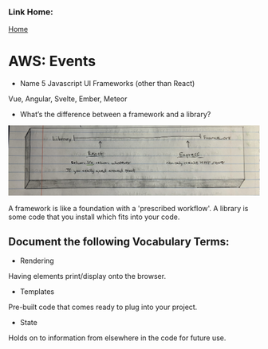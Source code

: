 ### Link Home:
[Home](README.md)

# AWS: Events
    
    
- Name 5 Javascript UI Frameworks (other than React)

Vue, Angular, Svelte, Ember, Meteor

- What’s the difference between a framework and a library?

![image](images/framework.jpg)

A framework is like a foundation with a 'prescribed workflow'. A library is some code that you install which fits into your code.

## Document the following Vocabulary Terms:

- Rendering

Having elements print/display onto the browser.

- Templates

Pre-built code that comes ready to plug into your project. 

- State

Holds on to information from elsewhere in the code for future use. 